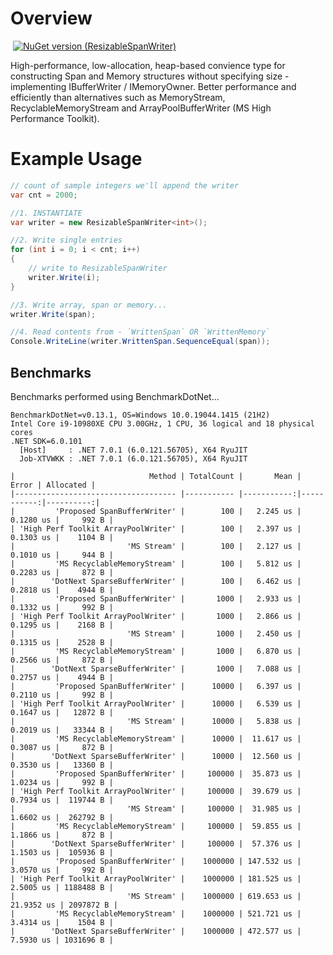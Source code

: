 # Overview
![]()
[![NuGet version (ResizableSpanWriter)](https://img.shields.io/badge/nuget-v1.0.1-blue?style=flat-square)](https://www.nuget.org/packages/ResizableSpanWriter/)

High-performance, low-allocation, heap-based convience type for constructing Span<T> and Memory<T> structures without specifying size - implementing IBufferWriter<T> / IMemoryOwner<T>.   Better performance and efficiently than alternatives such as MemoryStream, RecyclableMemoryStream and ArrayPoolBufferWriter (MS High Performance Toolkit).

# Example Usage
```csharp
// count of sample integers we'll append the writer
var cnt = 2000;

//1. INSTANTIATE
var writer = new ResizableSpanWriter<int>();

//2. Write single entries
for (int i = 0; i < cnt; i++)
{
	// write to ResizableSpanWriter
	writer.Write(i);
}

//3. Write array, span or memory...
writer.Write(span);

//4. Read contents from - `WrittenSpan` OR `WrittenMemory`
Console.WriteLine(writer.WrittenSpan.SequenceEqual(span));
```
## Benchmarks
Benchmarks performed using BenchmarkDotNet...

```
BenchmarkDotNet=v0.13.1, OS=Windows 10.0.19044.1415 (21H2)
Intel Core i9-10980XE CPU 3.00GHz, 1 CPU, 36 logical and 18 physical cores
.NET SDK=6.0.101
  [Host]     : .NET 7.0.1 (6.0.121.56705), X64 RyuJIT
  Job-XTVWKK : .NET 7.0.1 (6.0.121.56705), X64 RyuJIT

|                              Method | TotalCount |       Mean |      Error | Allocated |
|------------------------------------ |----------- |-----------:|-----------:|----------:|
|         'Proposed SpanBufferWriter' |        100 |   2.245 us |  0.1280 us |     992 B |
| 'High Perf Toolkit ArrayPoolWriter' |        100 |   2.397 us |  0.1303 us |    1104 B |
|                         'MS Stream' |        100 |   2.127 us |  0.1010 us |     944 B |
|         'MS RecyclableMemoryStream' |        100 |   5.812 us |  0.2283 us |     872 B |
|        'DotNext SparseBufferWriter' |        100 |   6.462 us |  0.2818 us |    4944 B |
|         'Proposed SpanBufferWriter' |       1000 |   2.933 us |  0.1332 us |     992 B |
| 'High Perf Toolkit ArrayPoolWriter' |       1000 |   2.866 us |  0.1295 us |    2168 B |
|                         'MS Stream' |       1000 |   2.450 us |  0.1315 us |    2528 B |
|         'MS RecyclableMemoryStream' |       1000 |   6.870 us |  0.2566 us |     872 B |
|        'DotNext SparseBufferWriter' |       1000 |   7.088 us |  0.2757 us |    4944 B |
|         'Proposed SpanBufferWriter' |      10000 |   6.397 us |  0.2110 us |     992 B |
| 'High Perf Toolkit ArrayPoolWriter' |      10000 |   6.539 us |  0.1647 us |   12872 B |
|                         'MS Stream' |      10000 |   5.838 us |  0.2019 us |   33344 B |
|         'MS RecyclableMemoryStream' |      10000 |  11.617 us |  0.3087 us |     872 B |
|        'DotNext SparseBufferWriter' |      10000 |  12.560 us |  0.3530 us |   13360 B |
|         'Proposed SpanBufferWriter' |     100000 |  35.873 us |  1.0234 us |     992 B |
| 'High Perf Toolkit ArrayPoolWriter' |     100000 |  39.679 us |  0.7934 us |  119744 B |
|                         'MS Stream' |     100000 |  31.985 us |  1.6602 us |  262792 B |
|         'MS RecyclableMemoryStream' |     100000 |  59.855 us |  1.1866 us |     872 B |
|        'DotNext SparseBufferWriter' |     100000 |  57.376 us |  1.1503 us |  105936 B |
|         'Proposed SpanBufferWriter' |    1000000 | 147.532 us |  3.0570 us |     992 B |
| 'High Perf Toolkit ArrayPoolWriter' |    1000000 | 181.525 us |  2.5005 us | 1188488 B |
|                         'MS Stream' |    1000000 | 619.653 us | 21.9352 us | 2097872 B |
|         'MS RecyclableMemoryStream' |    1000000 | 521.721 us |  3.4314 us |    1504 B |
|        'DotNext SparseBufferWriter' |    1000000 | 472.577 us |  7.5930 us | 1031696 B |
```
